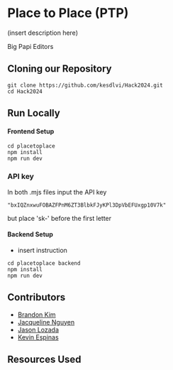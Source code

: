 # Place to Place (PTP)

(insert description here)

Big Papi Editors

## Cloning our Repository
```
git clone https://github.com/kesdlvi/Hack2024.git
cd Hack2024
```


## Run Locally 



#### Frontend Setup

```
cd placetoplace
npm install
npm run dev
```

### API key
In both .mjs files input the API key
```
"bxIQZnxwuFOBAZFPnM6ZT3BlbkFJyKPl3DpVbEFUxgp10V7k"
```
but place 'sk-' before the first letter

#### Backend Setup
- insert instruction
```
cd placetoplace backend
npm install
npm run dev
```



## Contributors

- [Brandon Kim](https://github.com/br11ndnn)
- [Jacqueline Nguyen](https://github.com/itsjacque) 
- [Jason Lozada](https://github.com/jasonlozada)
- [Kevin Espinas](https://github.com/kesdlvi)



## Resources Used

